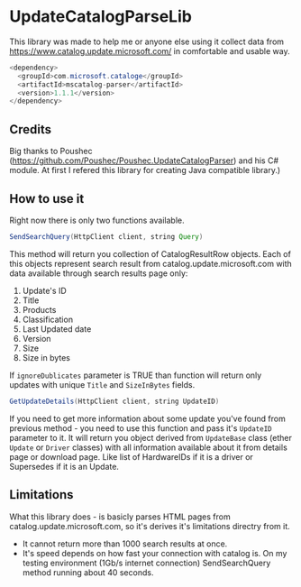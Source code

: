 # UpdateCatalogParseLib

This library was made to help me or anyone else using it collect data from https://www.catalog.update.microsoft.com/ in
comfortable and usable way.

``` java
<dependency>
  <groupId>com.microsoft.cataloge</groupId>
  <artifactId>mscatalog-parser</artifactId>
  <version>1.1.1</version>
</dependency>
```

## Credits

Big thanks to Poushec (https://github.com/Poushec/Poushec.UpdateCatalogParser) and his C# module. At first I refered this library for creating Java compatible library.)

## How to use it

Right now there is only two functions available.

``` java
SendSearchQuery(HttpClient client, string Query)
```

This method will return you collection of CatalogResultRow objects. Each of this objects represent search result from
catalog.update.microsoft.com with data available through
search results page only:

1. Update's ID
2. Title
3. Products
4. Classification
5. Last Updated date
6. Version
7. Size
8. Size in bytes

If `ignoreDublicates` parameter is TRUE than function will return only updates with unique `Title` and `SizeInBytes`
fields.

``` java
GetUpdateDetails(HttpClient client, string UpdateID)
```

If you need to get more information about some update you've found from previous method - you need to use this function
and pass it's `UpdateID` parameter to it.
It will return you object derived from `UpdateBase` class (ether `Update` or `Driver` classes) with all information
available about it from details page or download page.
Like list of HardwareIDs if it is a driver or Supersedes if it is an Update.

## Limitations

What this library does - is basicly parses HTML pages from catalog.update.microsoft.com, so it's derives it's
limitations directry from it.

* It cannot return more than 1000 search results at once.
* It's speed depends on how fast your connection with catalog is. On my testing environment (1Gb/s internet connection)
  SendSearchQuery method running about 40 seconds.

